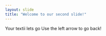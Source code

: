 ```yaml
---
layout: slide
title: "Welcome to our second slide!"
---
```

Your textii lets go
Use the left arrow to go back!
